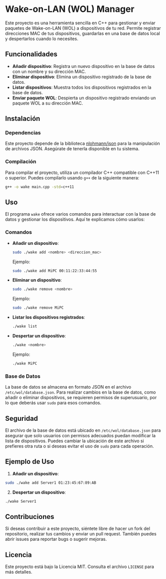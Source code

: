 # Wake-on-LAN (WOL) Manager

Este proyecto es una herramienta sencilla en C++ para gestionar y enviar paquetes de Wake-on-LAN (WOL) a dispositivos de tu red. Permite registrar direcciones MAC de tus dispositivos, guardarlas en una base de datos local y despertarlos cuando lo necesites.

## Funcionalidades

- **Añadir dispositivo**: Registra un nuevo dispositivo en la base de datos con un nombre y su dirección MAC.
- **Eliminar dispositivo**: Elimina un dispositivo registrado de la base de datos.
- **Listar dispositivos**: Muestra todos los dispositivos registrados en la base de datos.
- **Enviar paquete WOL**: Despierta un dispositivo registrado enviando un paquete WOL a su dirección MAC.

## Instalación

### Dependencias

Este proyecto depende de la biblioteca [nlohmann/json](https://github.com/nlohmann/json) para la manipulación de archivos JSON. Asegúrate de tenerla disponible en tu sistema.

### Compilación

Para compilar el proyecto, utiliza un compilador C++ compatible con C++11 o superior. Puedes compilarlo usando `g++` de la siguiente manera:

```bash
g++ -o wake main.cpp -std=c++11
```

## Uso

El programa `wake` ofrece varios comandos para interactuar con la base de datos y gestionar los dispositivos. Aquí te explicamos cómo usarlos:

### Comandos

- **Añadir un dispositivo**:

  ```bash
  sudo ./wake add <nombre> <direccion_mac>
  ```

  Ejemplo:

  ```bash
  sudo ./wake add MiPC 00:11:22:33:44:55
  ```

- **Eliminar un dispositivo**:

  ```bash
  sudo ./wake remove <nombre>
  ```

  Ejemplo:

  ```bash
  sudo ./wake remove MiPC
  ```

- **Listar los dispositivos registrados**:

  ```bash
  ./wake list
  ```

- **Despertar un dispositivo**:

  ```bash
  ./wake <nombre>
  ```

  Ejemplo:

  ```bash
  ./wake MiPC
  ```

### Base de Datos

La base de datos se almacena en formato JSON en el archivo `/etc/wol/database.json`. Para realizar cambios en la base de datos, como añadir o eliminar dispositivos, se requieren permisos de superusuario, por lo que deberás usar `sudo` para esos comandos.

## Seguridad

El archivo de la base de datos está ubicado en `/etc/wol/database.json` para asegurar que solo usuarios con permisos adecuados puedan modificar la lista de dispositivos. Puedes cambiar la ubicación de este archivo si prefieres otra ruta o si deseas evitar el uso de `sudo` para cada operación.

## Ejemplo de Uso

1. **Añadir un dispositivo**:

```bash
sudo ./wake add Server1 01:23:45:67:89:AB
```

2. **Despertar un dispositivo**:

```bash
./wake Server1
```

## Contribuciones

Si deseas contribuir a este proyecto, siéntete libre de hacer un fork del repositorio, realizar tus cambios y enviar un pull request. También puedes abrir issues para reportar bugs o sugerir mejoras.

## Licencia

Este proyecto está bajo la Licencia MIT. Consulta el archivo `LICENSE` para más detalles.
